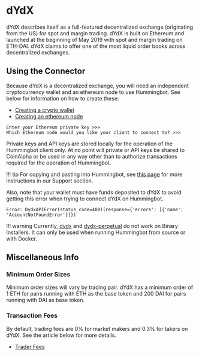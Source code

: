 # dYdX



dYdX describes itself as a full-featured decentralized exchange (originating from the US) for spot and margin trading. dYdX is built on Ethereum and launched at the beginning of May 2019 with spot and margin trading on ETH-DAI. dYdX claims to offer one of the most liquid order books across decentralized exchanges.

## Using the Connector

Because dYdX is a decentralized exchange, you will need an independent cryptocurrency wallet and an ethereum node to use Hummingbot. See below for information on how to create these:

- [Creating a crypto wallet](/operation/connect-exchange/#wallets)
- [Creating an ethereum node](/operation/connect-exchange/#setup-ethereum-nodes)

```
Enter your Ethereum private key >>>
Which Ethereum node would you like your client to connect to? >>>
```

Private keys and API keys are stored locally for the operation of the Hummingbot client only. At no point will private or API keys be shared to CoinAlpha or be used in any way other than to authorize transactions required for the operation of Hummingbot.

!!! tip
    For copying and pasting into Hummingbot, see [this page](https://hummingbot.zendesk.com/hc/en-us/articles/900004871203-Copy-and-paste-your-API-keys) for more instructions in our Support section.

Also, note that your wallet must have funds deposited to dYdX to avoid getting this error when trying to connect dYdX on Hummingbot.

```
Error: DydxAPIError(status_code=400)(response={'errors': [{'name': 'AccountNotFoundError'}]})
```

!!! warning
    Currently, [dydx](/spot-connectors/dydx/) and [dydx-perpetual](/derivative-connectors/dydx-perpetual/) do not work on Binary Installers. It can only be used when running Hummingbot from source or with Docker.

## Miscellaneous Info

### Minimum Order Sizes

Minimum order sizes will vary by trading pair. dYdX has a minimum order of 1 ETH for pairs running with ETH as the base token and 200 DAI for pairs running with DAI as base token.

### Transaction Fees

By default, trading fees are 0% for market makers and 0.3% for takers on dYdX. See the article below for more details.

- [Trader Fees](https://help.dydx.exchange/en/articles/4800191-are-there-fees-to-using-dydx)
